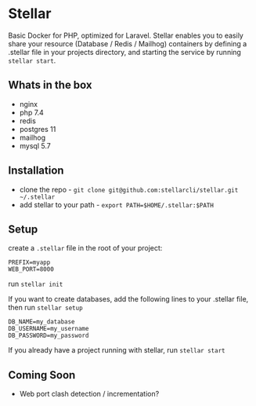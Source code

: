 # Stellar

Basic Docker for PHP, optimized for Laravel. Stellar enables you to easily share your resource (Database / Redis / Mailhog) containers by defining a .stellar file in your projects directory, and starting the service by running `stellar start`.

## Whats in the box

- nginx
- php 7.4
- redis
- postgres 11
- mailhog
- mysql 5.7

## Installation

- clone the repo - `git clone git@github.com:stellarcli/stellar.git ~/.stellar`
- add stellar to your path - `export PATH=$HOME/.stellar:$PATH`

## Setup

create a `.stellar` file in the root of your project:

```
PREFIX=myapp
WEB_PORT=8000
```

run `stellar init`

If you want to create databases, add the following lines to your .stellar file, then run `stellar setup`

```
DB_NAME=my_database
DB_USERNAME=my_username
DB_PASSWORD=my_password
```

If you already have a project running with stellar, run `stellar start`

## Coming Soon

- Web port clash detection / incrementation?
